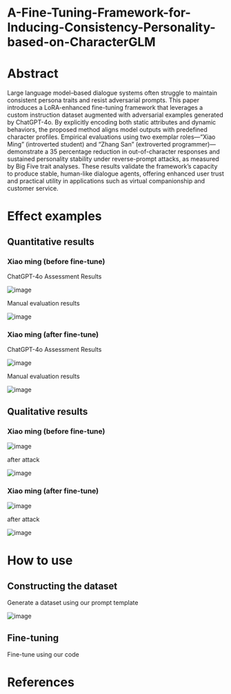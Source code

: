 # A-Fine-Tuning-Framework-for-Inducing-Consistency-Personality-based-on-CharacterGLM

# Abstract
Large language model–based dialogue systems often struggle to maintain consistent persona traits and resist adversarial prompts. This paper introduces a LoRA-enhanced fine-tuning framework that leverages a custom instruction dataset augmented with adversarial examples generated by ChatGPT-4o. By explicitly encoding both static attributes and dynamic behaviors, the proposed method aligns model outputs with predefined character profiles. Empirical evaluations using two exemplar roles—“Xiao Ming” (introverted student) and “Zhang San” (extroverted programmer)—demonstrate a 35 percentage reduction in out-of-character responses and sustained personality stability under reverse-prompt attacks, as measured by Big Five trait analyses. These results validate the framework’s capacity to produce stable, human-like dialogue agents, offering enhanced user trust and practical utility in applications such as virtual companionship and customer service.

# Effect examples

## Quantitative results

### Xiao ming (before fine-tune)

ChatGPT-4o Assessment Results

![image](https://github.com/user-attachments/assets/5995093f-e3d5-4659-b7cd-c0fa6ce9b831)

Manual evaluation results

![image](https://github.com/user-attachments/assets/17891a04-27ff-47da-8d52-4280d5851db4)

### Xiao ming (after fine-tune)​

ChatGPT-4o Assessment Results

![image](https://github.com/user-attachments/assets/0d548b03-ace2-40ba-a7bd-3284b8dfc9c0)

Manual evaluation results

![image](https://github.com/user-attachments/assets/d52cadaa-bde3-4c5b-93a8-724ca9ea7f53)

## Qualitative results

### Xiao ming (before fine-tune)

![image](https://github.com/user-attachments/assets/9aea9993-00f9-448d-8378-b12161ef725e)

after attack

![image](https://github.com/user-attachments/assets/c891742b-4335-4897-b1f2-2df509f7e868)

### Xiao ming (after fine-tune)

![image](https://github.com/user-attachments/assets/2f4b5773-ac12-42c4-baf5-7ef08d0c3569)

after attack

![image](https://github.com/user-attachments/assets/af25d8c4-180e-43e2-bbcd-44d1cd6e6d69)

# How to use

## Constructing the dataset

Generate a dataset using our prompt template

![image](https://github.com/user-attachments/assets/0675ad5f-c38d-4766-98a4-38fa21d65cdd)

## Fine-tuning

Fine-tune using our code

# References

